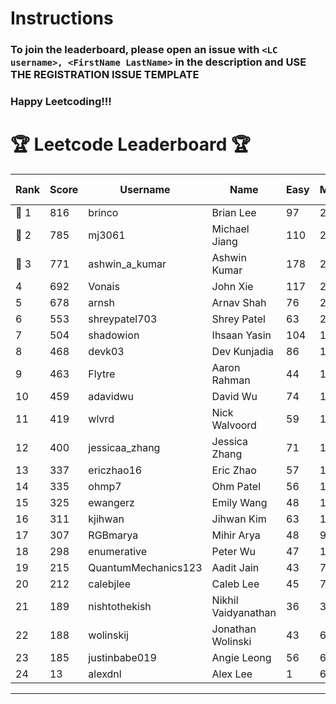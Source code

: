 # Instructions
### To join the leaderboard, please open an issue with `<LC username>, <FirstName LastName>` in the description and USE THE REGISTRATION ISSUE TEMPLATE
### Happy Leetcoding!!!


# 🏆 Leetcode Leaderboard 🏆

| Rank | Score | Username       | Name | Easy | Medium | Hard | Problems Solved |
|------|----------------|-----------------|-------------------|--------------|--------------|--------------|--------------|
| 🥇 1 | 816 | brinco | Brian Lee | 97 | 295 | 43 | 435 |
| 🥈 2 | 785 | mj3061 | Michael Jiang | 110 | 273 | 43 | 426 |
| 🥉 3 | 771 | ashwin_a_kumar | Ashwin Kumar | 178 | 265 | 21 | 464 |
| 4 | 692 | Vonais | John Xie | 117 | 235 | 35 | 387 |
| 5 | 678 | arnsh | Arnav Shah | 76 | 223 | 52 | 351 |
| 6 | 553 | shreypatel703 | Shrey Patel | 63 | 209 | 24 | 296 |
| 7 | 504 | shadowion | Ihsaan Yasin | 104 | 170 | 20 | 294 |
| 8 | 468 | devk03 | Dev Kunjadia | 86 | 176 | 10 | 272 |
| 9 | 463 | Flytre | Aaron Rahman | 44 | 148 | 41 | 233 |
| 10 | 459 | adavidwu | David Wu | 74 | 152 | 27 | 253 |
| 11 | 419 | wlvrd | Nick Walvoord | 59 | 159 | 14 | 232 |
| 12 | 400 | jessicaa_zhang | Jessica Zhang | 71 | 142 | 15 | 228 |
| 13 | 337 | ericzhao16 | Eric Zhao | 57 | 125 | 10 | 192 |
| 14 | 335 | ohmp7 | Ohm Patel | 56 | 123 | 11 | 190 |
| 15 | 325 | ewangerz | Emily Wang | 48 | 110 | 19 | 177 |
| 16 | 311 | kjihwan | Jihwan Kim | 63 | 103 | 14 | 180 |
| 17 | 307 | RGBmarya | Mihir Arya | 48 | 98 | 21 | 167 |
| 18 | 298 | enumerative | Peter Wu | 47 | 106 | 13 | 166 |
| 19 | 215 | QuantumMechanics123 | Aadit Jain | 43 | 71 | 10 | 124 |
| 20 | 212 | calebjlee | Caleb Lee | 45 | 73 | 7 | 125 |
| 21 | 189 | nishtothekish | Nikhil Vaidyanathan | 36 | 39 | 25 | 100 |
| 22 | 188 | wolinskij | Jonathan Wolinski | 43 | 68 | 3 | 114 |
| 23 | 185 | justinbabe019 | Angie Leong | 56 | 60 | 3 | 119 |
| 24 | 13 | alexdnl | Alex Lee | 1 | 6 | 0 | 7 |
---